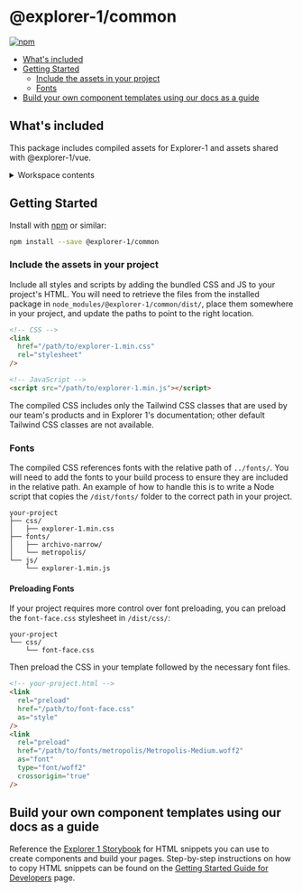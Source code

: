 # @explorer-1/common

[![npm](https://img.shields.io/npm/v/@explorer-1/common)](https://npmjs.com/package/@explorer-1/common)

- [What's included](#whats-included)
- [Getting Started](#getting-started)
  - [Include the assets in your project](#include-the-assets-in-your-project)
  - [Fonts](#fonts)
- [Build your own component templates using our docs as a guide](#build-your-own-component-templates-using-our-docs-as-a-guide)

## What's included

This package includes compiled assets for Explorer-1 and assets shared with @explorer-1/vue.

<details><summary>Workspace contents</summary>

```

@nasa-jpl/common/
├── dist/            <-- Compiled Assets
│ ├── css/
│ │ ├── explorer-1.min.css
│ │ └── font-face.css
│ ├
├── src/             <-- Source code, use by @explorer-1/vue
│ ├── fonts/
│ ├── images/
│ ├── js/
│ ├── public/
│ └── scss/
├── stylelint.config.js
├── tailwind.colors.ts
└── tailwind.config.ts

```

</details>

## Getting Started

Install with [npm](https://www.npmjs.com/) or similar:

```bash
npm install --save @explorer-1/common
```

### Include the assets in your project

Include all styles and scripts by adding the bundled CSS and JS to your project's HTML. You will need to retrieve the files from the installed package in `node_modules/@explorer-1/common/dist/`, place them somewhere in your project, and update the paths to point to the right location.

```html
<!-- CSS -->
<link
  href="/path/to/explorer-1.min.css"
  rel="stylesheet"
/>

<!-- JavaScript -->
<script src="/path/to/explorer-1.min.js"></script>
```

The compiled CSS includes only the Tailwind CSS classes that are used by our team's products and in Explorer 1's documentation; other default Tailwind CSS classes are not available.

### Fonts

The compiled CSS references fonts with the relative path of `../fonts/`. You will need to add the fonts to your build process to ensure they are included in the relative path. An example of how to handle this is to write a Node script that copies the `/dist/fonts/` folder to the correct path in your project.

```
your-project
├── css/
│   ├── explorer-1.min.css
├── fonts/
│   ├── archivo-narrow/
│   └── metropolis/
└── js/
    └── explorer-1.min.js
```

#### Preloading Fonts

If your project requires more control over font preloading, you can preload the `font-face.css` stylesheet in `/dist/css/`:

```
your-project
└── css/
    └── font-face.css
```

Then preload the CSS in your template followed by the necessary font files.

```html
<!-- your-project.html -->
<link
  rel="preload"
  href="/path/to/font-face.css"
  as="style"
/>
<link
  rel="preload"
  href="/path/to/fonts/metropolis/Metropolis-Medium.woff2"
  as="font"
  type="font/woff2"
  crossorigin="true"
/>
```

## Build your own component templates using our docs as a guide

Reference the [Explorer 1 Storybook](https://nasa-jpl.github.io/explorer-1/) for HTML snippets you can use to create components and build your pages. Step-by-step instructions on how to copy HTML snippets can be found on the [Getting Started Guide for Developers](https://nasa-jpl.github.io/explorer-1/?path=/docs/getting-started-developer--docs#components-and-html-templates) page.
